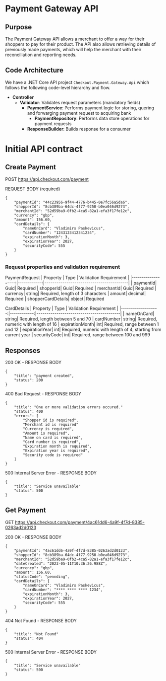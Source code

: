 # Payment Gateway API #

## Purpose
The Payment Gateway API allows a merchant to offer a way for their shoppers to pay for their product. The API also allows retrieving details of previously made payments, which will help the merchant with their reconciliation and reporting needs.

## Code Architecture
We have a .NET Core API project `Checkout.Payment.Gateway.Api` which follows the following code-level hierarchy and flow.
- **Controller**
   - **Validator**: Validates request parameters (mandatory fields)
     - **PaymentService**: Performs payment logic for storing, quering and forwarging payment request to acquiring bank
        - **PaymentRepository**: Performs data store operations for payment requests 
     - **ResponseBuilder**: Builds response for a consumer 

# Initial API contract
## Create Payment
POST https://api.checkout.com/payment

REQUEST BODY (required)
```
{
    "paymentId": "44c23956-9f44-4776-b445-0e7fc56a5da6",
    "shopperId": "8cb389ba-64dc-4f77-9250-b0ea046d9273",
    "merchantId": "52d59ba9-0fb2-4ca5-82a1-efa3f17fe12c",
    "currency": "gbp",
    "amount": 156.60,
    "cardDetails": {
        "nameOnCard": "Vladimirs Paskevicus",
        "cardNumber": "1243123412341234",
        "expirationMonth": 3,
        "expirationYear": 2027,
        "securityCode": 555
    }
}
```
### Request properties and validation requirement
PaymentRequest
|           Property |        Type |                   Validation Requirement |
|-------------------:|------------:|------------------------------------------|
|           paymentId|         Guid| Required
|           shopperId|         Guid| Required
|          merchantId|         Guid| Required
|            currency|       string| Required, length of 3 characters
|              amount|      decimal| Required
|  shopperCardDetails|       object| Required

CardDetails
|           Property |        Type |                   Validation Requirement |
|-------------------:|------------:|------------------------------------------|
|          nameOnCard|       string| Required, length between 5 and 70
|          cardNumber|       string| Required, numeric with length of 16 
|     expirationMonth|          int| Required, range between 1 and 12
|      expirationYear|          int| Required, numeric with length of 4, starting from current year 
|        securityCode|          int| Required, range between 100 and 999

## Responses
200 OK - RESPONSE BODY
```
{
    "title": "payment created",
    "status": 200 
}
```
400 Bad Request - RESPONSE BODY
```
{
	"title": "One or more validation errors occured."
	"status": 400
    "errors": [
        "Shopper id is required",
        "Merchant id is required"
    	"Currency is required",
  		"Amount is required",
    	"Name on card is required",
  		"Card number is required",
    	"Expiration month is required",
  		"Expiration year is required",
    	"Security code is required"
    ]
}
```
500 Internal Server Error - RESPONSE BODY
```
{
	"title": "Service unavailable"
	"status": 500
}
```

## Get Payment ##
GET https://api.checkout.com/payment/4ac61dd6-4a9f-4f7d-8385-0263ad2d0123

200 OK - RESPONSE BODY
```
{
    "paymentId": "4ac61dd6-4a9f-4f7d-8385-0263ad2d0123",
    "shopperId": "8cb389ba-64dc-4f77-9250-b0ea046d9273",
    "merchantId": "52d59ba9-0fb2-4ca5-82a1-efa3f17fe12c",
    "dateCreated": "2023-05-11T10:36:26.988Z",
    "currency": "gbp",
    "amount": 156.60,
    "statusCode": "pennding",
    "cardDetails": {
        "nameOnCard": "Vladimirs Paskevicus",
        "cardNumber": "**** **** **** 1234",
        "expirationMonth": 3,
        "expirationYear": 2027,
        "securityCode": 555
    }
}
```
404 Not Found - RESPONSE BODY
```
{
	"title": "Not Found"
	"status": 404
}
```
500 Internal Server Error - RESPONSE BODY
```
{
	"title": "Service unavailable"
	"status": 500
}
```